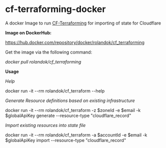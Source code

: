 # cf-terraforming-docker
A docker Image to run [CF-Terraforming](https://github.com/cloudflare/cf-terraforming) for importing of state for Cloudflare

**Image on DockerHub:**

https://hub.docker.com/repository/docker/rolandok/cf_terraforming

Get the image via the following command:

_docker pull rolandok/cf_terraforming_

**Usage**

_Help_

docker run -it --rm rolandok/cf_terraform --help 

_Generate Resource definitions based on existing infrastructure_

docker run -it --rm rolandok/cf_terraform -z $zoneId -e $email -k $globalApiKey generate --resource-type "cloudflare_record"

_Import existing resources into state file_

docker run -it --rm rolandok/cf_terraform -a $accountId -e $email -k $globalApiKey import --resource-type "cloudflare_record"
